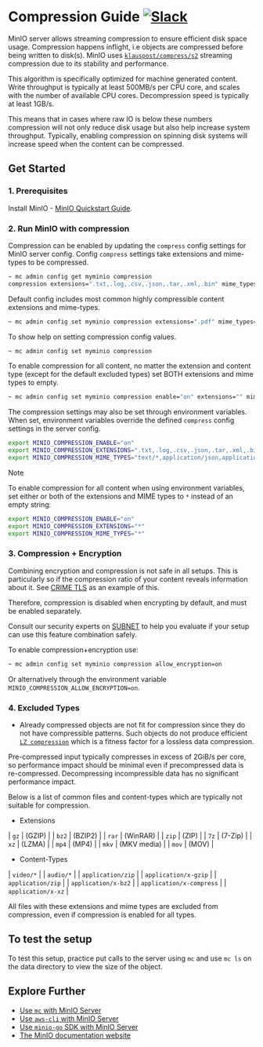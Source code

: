 # Compression Guide [![Slack](https://slack.min.io/slack?type=svg)](https://slack.min.io)

MinIO server allows streaming compression to ensure efficient disk space usage.
Compression happens inflight, i.e objects are compressed before being written to disk(s).
MinIO uses [`klauspost/compress/s2`](https://github.com/klauspost/compress/tree/master/s2)
streaming compression due to its stability and performance.

This algorithm is specifically optimized for machine generated content.
Write throughput is typically at least 500MB/s per CPU core,
and scales with the number of available CPU cores.
Decompression speed is typically at least 1GB/s.

This means that in cases where raw IO is below these numbers
compression will not only reduce disk usage but also help increase system throughput.
Typically, enabling compression on spinning disk systems
will increase speed when the content can be compressed.

## Get Started

### 1. Prerequisites

Install MinIO - [MinIO Quickstart Guide](https://min.io/docs/minio/linux/index.html#quickstart-for-linux).

### 2. Run MinIO with compression

Compression can be enabled by updating the `compress` config settings for MinIO server config.
Config `compress` settings take extensions and mime-types to be compressed.

```bash
~ mc admin config get myminio compression
compression extensions=".txt,.log,.csv,.json,.tar,.xml,.bin" mime_types="text/*,application/json,application/xml"
```

Default config includes most common highly compressible content extensions and mime-types.

```bash
~ mc admin config set myminio compression extensions=".pdf" mime_types="application/pdf"
```

To show help on setting compression config values.

```bash
~ mc admin config set myminio compression
```

To enable compression for all content, no matter the extension and content type
(except for the default excluded types) set BOTH extensions and mime types to empty.

```bash
~ mc admin config set myminio compression enable="on" extensions="" mime_types=""
```

The compression settings may also be set through environment variables.
When set, environment variables override the defined `compress` config settings in the server config.

```bash
export MINIO_COMPRESSION_ENABLE="on"
export MINIO_COMPRESSION_EXTENSIONS=".txt,.log,.csv,.json,.tar,.xml,.bin"
export MINIO_COMPRESSION_MIME_TYPES="text/*,application/json,application/xml"
```

> [!NOTE]
> To enable compression for all content when using environment variables, set either or both of the extensions and MIME types to `*` instead of an empty string:
> ```bash
> export MINIO_COMPRESSION_ENABLE="on"
> export MINIO_COMPRESSION_EXTENSIONS="*"
> export MINIO_COMPRESSION_MIME_TYPES="*"
> ```

### 3. Compression + Encryption

Combining encryption and compression is not safe in all setups.
This is particularly so if the compression ratio of your content reveals information about it.
See [CRIME TLS](https://en.wikipedia.org/wiki/CRIME) as an example of this.

Therefore, compression is disabled when encrypting by default, and must be enabled separately.

Consult our security experts on [SUBNET](https://min.io/pricing) to help you evaluate if
your setup can use this feature combination safely.

To enable compression+encryption use:

```bash
~ mc admin config set myminio compression allow_encryption=on
```

Or alternatively through the environment variable `MINIO_COMPRESSION_ALLOW_ENCRYPTION=on`.

### 4. Excluded Types

- Already compressed objects are not fit for compression since they do not have compressible patterns.
Such objects do not produce efficient [`LZ compression`](https://en.wikipedia.org/wiki/LZ77_and_LZ78)
which is a fitness factor for a lossless data compression.

Pre-compressed input typically compresses in excess of 2GiB/s per core,
so performance impact should be minimal even if precompressed data is re-compressed.
Decompressing incompressible data has no significant performance impact.

Below is a list of common files and content-types which are typically not suitable for compression.

- Extensions

 | `gz`  | (GZIP)      |
 | `bz2` | (BZIP2)     |
 | `rar` | (WinRAR)    |
 | `zip` | (ZIP)       |
 | `7z`  | (7-Zip)     |
 | `xz`  | (LZMA)      |
 | `mp4` | (MP4)       |
 | `mkv` | (MKV media) |
 | `mov` | (MOV)       |

- Content-Types

 | `video/*`                |
 | `audio/*`                |
 | `application/zip`        |
 | `application/x-gzip`     |
 | `application/zip`        |
 | `application/x-bz2`      |
 | `application/x-compress` |
 | `application/x-xz`       |

All files with these extensions and mime types are excluded from compression,
even if compression is enabled for all types.

## To test the setup

To test this setup, practice put calls to the server using `mc` and use `mc ls` on
the data directory to view the size of the object.

## Explore Further

- [Use `mc` with MinIO Server](https://min.io/docs/minio/linux/reference/minio-mc.html)
- [Use `aws-cli` with MinIO Server](https://min.io/docs/minio/linux/integrations/aws-cli-with-minio.html)
- [Use `minio-go` SDK with MinIO Server](https://min.io/docs/minio/linux/developers/go/minio-go.html)
- [The MinIO documentation website](https://min.io/docs/minio/linux/index.html)
